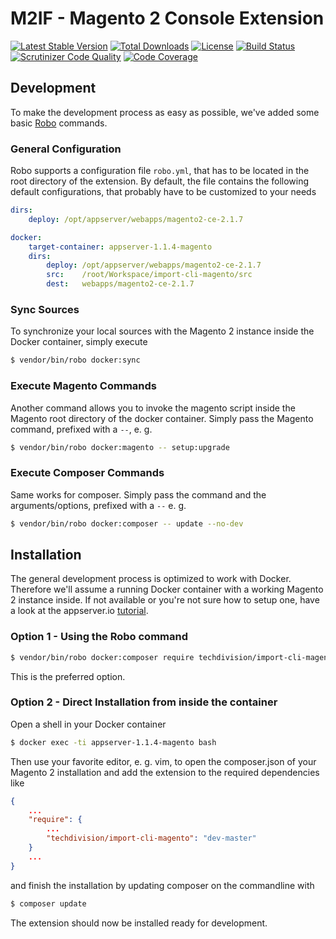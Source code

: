 # M2IF - Magento 2 Console Extension

[![Latest Stable Version](https://img.shields.io/packagist/v/techdivision/import-cli-magento.svg?style=flat-square)](https://packagist.org/packages/techdivision/import-cli-magento) 
 [![Total Downloads](https://img.shields.io/packagist/dt/techdivision/import-cli-magento.svg?style=flat-square)](https://packagist.org/packages/techdivision/import-cli-magento)
 [![License](https://img.shields.io/packagist/l/techdivision/import-cli-magento.svg?style=flat-square)](https://packagist.org/packages/techdivision/import-cli-magento)
 [![Build Status](https://img.shields.io/travis/techdivision/import-cli-magento/master.svg?style=flat-square)](http://travis-ci.org/techdivision/import-cli-magento)
 [![Scrutinizer Code Quality](https://img.shields.io/scrutinizer/g/techdivision/import-cli-magento/master.svg?style=flat-square)](https://scrutinizer-ci.com/g/techdivision/import-cli-magento/?branch=master) 
 [![Code Coverage](https://img.shields.io/scrutinizer/coverage/g/techdivision/import-cli-magento/master.svg?style=flat-square)](https://scrutinizer-ci.com/g/techdivision/import-cli-magento/?branch=master)

## Development

To make the development process as easy as possible, we've added some basic [Robo](http://robo.li) commands.

### General Configuration

Robo supports a configuration file `robo.yml`, that has to be located in the root directory of the extension.
By default, the file contains the following default configurations, that probably have to be customized to
your needs

```yml
dirs:
    deploy: /opt/appserver/webapps/magento2-ce-2.1.7

docker:
    target-container: appserver-1.1.4-magento
    dirs:
        deploy: /opt/appserver/webapps/magento2-ce-2.1.7
        src:    /root/Workspace/import-cli-magento/src
        dest:   webapps/magento2-ce-2.1.7
```

### Sync Sources

To synchronize your local sources with the Magento 2 instance inside the Docker container, simply execute

```sh
$ vendor/bin/robo docker:sync
```

### Execute Magento Commands

Another command allows you to invoke the magento script inside the Magento root directory of the docker container. Simply pass
the Magento command, prefixed with a `--`, e. g.

```sh
$ vendor/bin/robo docker:magento -- setup:upgrade
```

### Execute Composer Commands

Same works for composer. Simply pass the command and the arguments/options, prefixed with a `--` e. g.

```sh
$ vendor/bin/robo docker:composer -- update --no-dev
```

## Installation

The general development process is optimized to work with Docker. Therefore we'll assume a running Docker container with 
a working Magento 2 instance inside. If not available or you're not sure how to setup one, have a look at the appserver.io 
[tutorial](http://appserver.io/get-started/tutorials/running-magento2-in-an-appserver-io-docker-container.html).

### Option 1 - Using the Robo command

```sh
$ vendor/bin/robo docker:composer require techdivision/import-cli-magento:dev-master
```

This is the preferred option.

### Option 2 - Direct Installation from inside the container

Open a shell in your Docker container

```sh
$ docker exec -ti appserver-1.1.4-magento bash
```

Then use your favorite editor, e. g. vim, to open the composer.json of your Magento 2 installation and add the extension to 
the required dependencies like

```json
{
    ...
    "require": {
        ...
        "techdivision/import-cli-magento": "dev-master"
    }
    ...
}
```

and finish the installation by updating composer on the commandline with

```sh
$ composer update
```

The extension should now be installed ready for development.